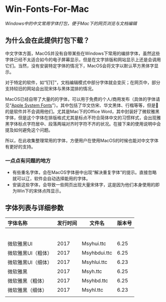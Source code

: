 

# Win-Fonts-For-Mac

*Windows中的中文常用字体打包，便于Mac下的网页浏览与文档编辑*

## 为什么会在此提供打包下载？

中文字体方面，MacOS并没有自带某些在Windows下常用的编排字体，虽然这些字体已经不太适合如今的电子屏幕显示，但是在文字排版和网站显示上还是会调用它们。当然，没有安装特定字体的情况下，MacOS会将文字以默认苹方黑体字显示。

对于特定的软件，如“钉钉”，文档编辑模式中部分字体就会变灰；在网页中，部分支持较旧的网站会出现宋体与黑体混排的情况。

MacOS已经自带了大量的的字体，可以用于免费的个人/商用发布（具体的字体请见“[Apple System Fonts](https://developer.apple.com/fonts/system-fonts/)”）。其中包括了华文仿宋、华文黑体、行楷等等，但是💩的是软件并不会调用他们。尤其是Mac下的Office Word，其中封装好了微软雅黑字体，但是这个字体在排版格式尤其是标点不符合简体中文的习惯样式，会出现雅黑字体标点字符居中、段落两端对齐时字符不齐的状况。在接下来的使用说明中会提及如何避免这个问题。

所以，在此收集整理常用的字体，方便用户在使用MacOS的时候也能对中文字体有更好的支持。

### 一点点有问题的地方

* 有些重名字体，会在MacOS字体册中出现“解决重复字体”的提示。直接忽略就可以辽，软件会自动选择能用的字体。
* 安装这些字体，会导致一些网页出现大量宋体字，这是因为他们本身使用的即为Win下的宋体点阵显示。

## 字体列表与详细参数



| 字体名称           | 发行时间 | 文件名       | 版本号 |
| :----------------- | -------- | ------------ | ------ |
|                    |          |              |        |
|                    |          |              |        |
|                    |          |              |        |
|                    |          |              |        |
|                    |          |              |        |
|                    |          |              |        |
| 微软雅黑UI         | 2017     | Msyhui.ttc   | 6.25   |
| 微软雅黑UI（粗体） | 2017     | Msyhbdui.ttc | 6.25   |
| 微软雅黑UI（细体） | 2017     | Msyhlui.ttc  | 6.23   |
| 微软雅黑           | 2017     | Msyh.ttc     | 6.25   |
| 微软雅黑（粗体）   | 2017     | Msyhbd.ttc   | 6.25   |
| 微软雅黑（细体）   | 2017     | Msyhl.ttc    | 6.23   |
|                    |          |              |        |

